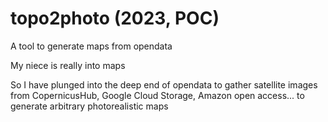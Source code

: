 # topo2photo (2023, POC)
A tool to generate maps from opendata

My niece is really into maps

So I have plunged into the deep end of opendata to gather satellite images from CopernicusHub, Google Cloud Storage, Amazon open access... to generate arbitrary photorealistic maps
